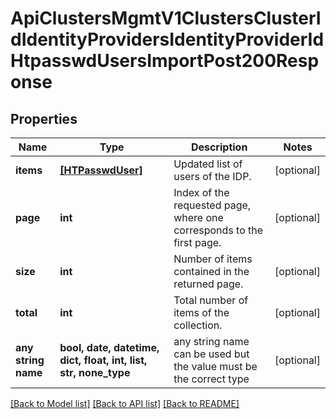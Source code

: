 # ApiClustersMgmtV1ClustersClusterIdIdentityProvidersIdentityProviderIdHtpasswdUsersImportPost200Response


## Properties
Name | Type | Description | Notes
------------ | ------------- | ------------- | -------------
**items** | [**[HTPasswdUser]**](HTPasswdUser.md) | Updated list of users of the IDP. | [optional]
**page** | **int** | Index of the requested page, where one corresponds to the first page. | [optional]
**size** | **int** | Number of items contained in the returned page. | [optional]
**total** | **int** | Total number of items of the collection. | [optional]
**any string name** | **bool, date, datetime, dict, float, int, list, str, none_type** | any string name can be used but the value must be the correct type | [optional]

[[Back to Model list]](../README.md#documentation-for-models) [[Back to API list]](../README.md#documentation-for-api-endpoints) [[Back to README]](../README.md)
